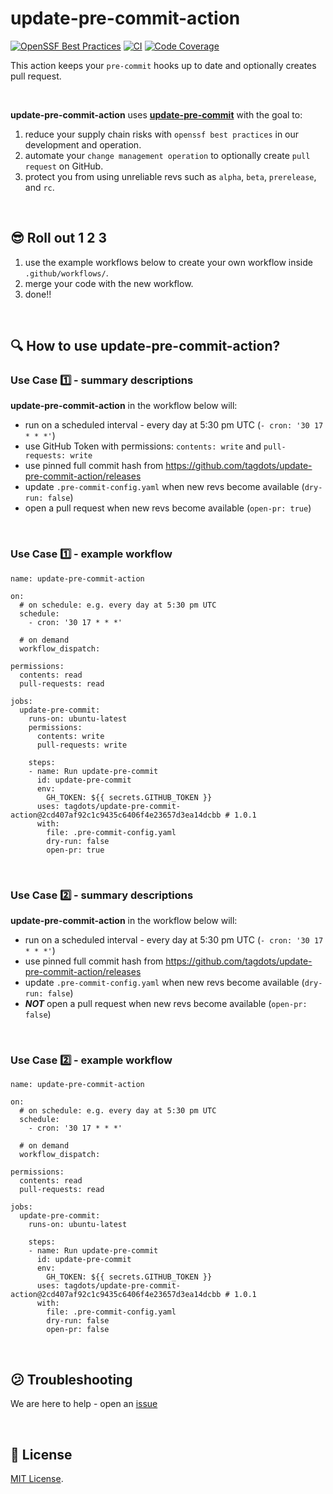 # update-pre-commit-action

[![OpenSSF Best Practices](https://www.bestpractices.dev/projects/10601/badge)](https://www.bestpractices.dev/projects/10601)
[![CI](https://github.com/tagdots/update-pre-commit/actions/workflows/ci.yaml/badge.svg)](https://github.com/tagdots/update-pre-commit/actions/workflows/ci.yaml)
[![Code Coverage](https://img.shields.io/endpoint?url=https://raw.githubusercontent.com/tagdots/update-pre-commit/refs/heads/badge/coverage.json)](https://github.com/tagdots/update-pre-commit/actions/workflows/cron-coverage.yaml)


This action keeps your `pre-commit` hooks up to date and optionally creates pull request.

<br>

**update-pre-commit-action** uses [**update-pre-commit**](https://github.com/tagdots/update-pre-commit) with the goal to:
1. reduce your supply chain risks with `openssf best practices` in our development and operation.
1. automate your `change management operation` to optionally create `pull request` on GitHub.
1. protect you from using unreliable revs such as `alpha`, `beta`, `prerelease`, and `rc`.

<br>

## 😎 Roll out 1 2 3

1. use the example workflows below to create your own workflow inside `.github/workflows/`.
1. merge your code with the new workflow.
1. done!!

<br>

## 🔍 How to use update-pre-commit-action?

### Use Case 1️⃣ - summary descriptions
**update-pre-commit-action** in the workflow below will:

* run on a scheduled interval - every day at 5:30 pm UTC  (`- cron: '30 17 * * *'`)
* use GitHub Token with permissions: `contents: write` and `pull-requests: write`
* use pinned full commit hash from https://github.com/tagdots/update-pre-commit-action/releases
* update `.pre-commit-config.yaml` when new revs become available (`dry-run: false`)
* open a pull request when new revs become available (`open-pr: true`)

<br>

### Use Case 1️⃣ - example workflow
```
name: update-pre-commit-action

on:
  # on schedule: e.g. every day at 5:30 pm UTC
  schedule:
    - cron: '30 17 * * *'

  # on demand
  workflow_dispatch:

permissions:
  contents: read
  pull-requests: read

jobs:
  update-pre-commit:
    runs-on: ubuntu-latest
    permissions:
      contents: write
      pull-requests: write

    steps:
    - name: Run update-pre-commit
      id: update-pre-commit
      env:
        GH_TOKEN: ${{ secrets.GITHUB_TOKEN }}
      uses: tagdots/update-pre-commit-action@2cd407af92c1c9435c6406f4e23657d3ea14dcbb # 1.0.1
      with:
        file: .pre-commit-config.yaml
        dry-run: false
        open-pr: true
```

<br>

### Use Case 2️⃣ - summary descriptions
**update-pre-commit-action** in the workflow below will:

* run on a scheduled interval - every day at 5:30 pm UTC  (`- cron: '30 17 * * *'`)
* use pinned full commit hash from https://github.com/tagdots/update-pre-commit-action/releases
* update `.pre-commit-config.yaml` when new revs become available (`dry-run: false`)
* **_NOT_** open a pull request when new revs become available (`open-pr: false`)

<br>

### Use Case 2️⃣ - example workflow
```
name: update-pre-commit-action

on:
  # on schedule: e.g. every day at 5:30 pm UTC
  schedule:
    - cron: '30 17 * * *'

  # on demand
  workflow_dispatch:

permissions:
  contents: read
  pull-requests: read

jobs:
  update-pre-commit:
    runs-on: ubuntu-latest

    steps:
    - name: Run update-pre-commit
      id: update-pre-commit
      env:
        GH_TOKEN: ${{ secrets.GITHUB_TOKEN }}
      uses: tagdots/update-pre-commit-action@2cd407af92c1c9435c6406f4e23657d3ea14dcbb # 1.0.1
      with:
        file: .pre-commit-config.yaml
        dry-run: false
        open-pr: false
```

<br>

## 😕  Troubleshooting

We are here to help - open an [issue](https://github.com/tagdots/update-pre-commit-action/issues)

<br>

## 📖 License

[MIT License](https://github.com/tagdots/update-pre-commit-action/blob/main/LICENSE).
